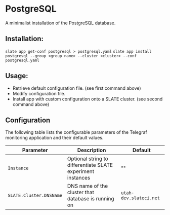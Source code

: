 # PostgreSQL

A minimalist installation of the PostgreSQL database.


## Installation:

`slate app get-conf postgresql > postgresql.yaml`
`slate app install postgresql --group <group name> --cluster <cluster> --conf postgresql.yaml`


## Usage:

* Retrieve default configuration file. (see first command above)
* Modify configuration file.
* Install app with custom configuration onto a SLATE cluster. (see second command above)


## Configuration

The following table lists the configurable parameters of the Telegraf monitoring application and their default values.


|           Parameter           |           Description           |           Default           |
|-------------------------------|---------------------------------|-----------------------------|
|`Instance`| Optional string to differentiate SLATE experiment instances |""|
|`SLATE.Cluster.DNSName`| DNS name of the cluster that database is running on |`utah-dev.slateci.net`|
